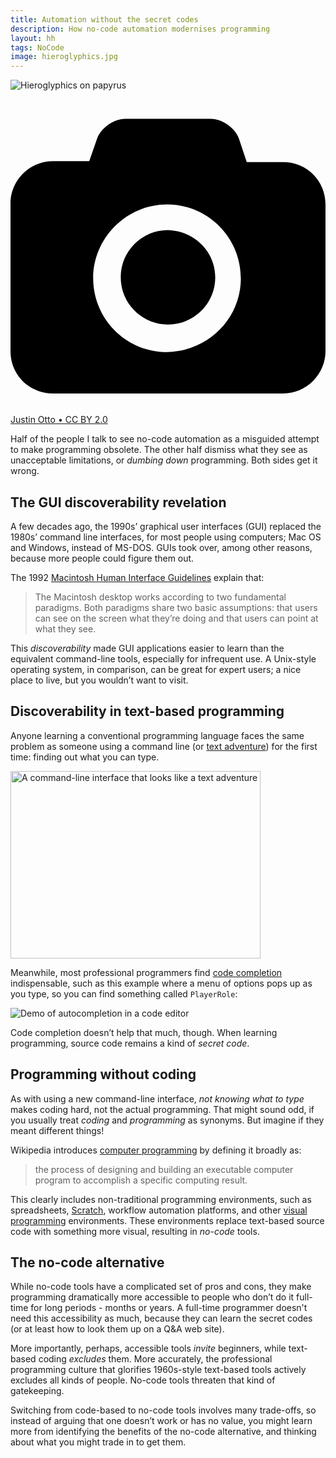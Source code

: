 ```yaml
---
title: Automation without the secret codes
description: How no-code automation modernises programming
layout: hh
tags: NoCode
image: hieroglyphics.jpg
---
```


![Hieroglyphics on papyrus](hieroglyphics.jpg)

<a class="unsplash" href="https://www.flickr.com/photos/8604504@N03/44423410540" rel="noopener noreferrer" title="Photo by Justin Otto"><span><svg xmlns="http://www.w3.org/2000/svg" viewBox="0 0 32 32"><title>unsplash-logo</title><path d="M20.8 18.1c0 2.7-2.2 4.8-4.8 4.8s-4.8-2.1-4.8-4.8c0-2.7 2.2-4.8 4.8-4.8 2.7.1 4.8 2.2 4.8 4.8zm11.2-7.4v14.9c0 2.3-1.9 4.3-4.3 4.3h-23.4c-2.4 0-4.3-1.9-4.3-4.3v-15c0-2.3 1.9-4.3 4.3-4.3h3.7l.8-2.3c.4-1.1 1.7-2 2.9-2h8.6c1.2 0 2.5.9 2.9 2l.8 2.4h3.7c2.4 0 4.3 1.9 4.3 4.3zm-8.6 7.5c0-4.1-3.3-7.5-7.5-7.5-4.1 0-7.5 3.4-7.5 7.5s3.3 7.5 7.5 7.5c4.2-.1 7.5-3.4 7.5-7.5z"></path></svg></span><span>Justin Otto • CC BY 2.0</span></a>

Half of the people I talk to see no-code automation as a misguided attempt to make programming obsolete.
The other half dismiss what they see as unacceptable limitations, or _dumbing down_ programming.
Both sides get it wrong.

## The GUI discoverability revelation

A few decades ago, the 1990s’ graphical user interfaces (GUI) replaced the 1980s’ command line interfaces, for most people using computers;
Mac OS and Windows, instead of MS-DOS.
GUIs took over, among other reasons, because more people could figure them out.

The 1992 [Macintosh Human Interface Guidelines](https://dl.acm.org/doi/book/10.5555/573097) explain that:

> The Macintosh desktop works according to two fundamental paradigms.
> Both paradigms share two basic assumptions:
> that users can see on the screen what they’re doing and 
> that users can point at what they see.

This _discoverability_ made GUI applications easier to learn than the equivalent command-line tools, especially for infrequent use.
A Unix-style operating system, in comparison, can be great for expert users;
a nice place to live, but you wouldn’t want to visit.

## Discoverability in text-based programming

Anyone learning a conventional programming language faces the same problem as someone using a command line (or 
[text adventure](https://en.wikipedia.org/wiki/Interactive_fiction)) for the first time:
finding out what you can type.

<img src="/picture/illustration/black_cave.gif" style="width:400px;height:300px;" alt="A command-line interface that looks like a text adventure">

Meanwhile, most professional programmers find 
[code completion](https://en.wikipedia.org/wiki/Autocomplete) indispensable,
such as this example where a menu of options pops up as you type, so you can find something called `PlayerRole`:

![Demo of autocompletion in a code editor](code-autocompletion.gif)

Code completion doesn’t help that much, though.
When learning programming, source code remains a kind of _secret code_.

## Programming without coding

As with using a new command-line interface, _not knowing what to type_ makes coding hard, not the actual programming.
That might sound odd, if you usually treat _coding_ and _programming_ as synonyms.
But imagine if they meant different things!

Wikipedia introduces [computer programming](https://en.wikipedia.org/wiki/Computer_programming)
by defining it broadly as:

> the process of designing and building an executable computer program to accomplish a specific computing result.

This clearly includes non-traditional programming environments, such as spreadsheets, 
[Scratch](https://en.wikipedia.org/wiki/Scratch_(programming_language)), 
workflow automation platforms, and other 
[visual programming](https://en.wikipedia.org/wiki/Visual_programming_language) environments.
These environments replace text-based source code with something more visual, resulting in _no-code_ tools.

## The no-code alternative

While no-code tools have a complicated set of pros and cons, they make programming dramatically more accessible to people who don’t do it full-time for long periods - months or years.
A full-time programmer doesn't need this accessibility as much, because they can learn the secret codes
(or at least how to look them up on a Q&A web site).

More importantly, perhaps, accessible tools _invite_ beginners, while text-based coding _excludes_ them.
More accurately, the professional programming culture that glorifies 1960s-style text-based tools actively excludes all kinds of people.
No-code tools threaten that kind of gatekeeping.

Switching from code-based to no-code tools involves many trade-offs, so instead of arguing that one doesn’t work or has no value, you might learn more from identifying the benefits of the no-code alternative, and thinking about what you might trade in to get them.

